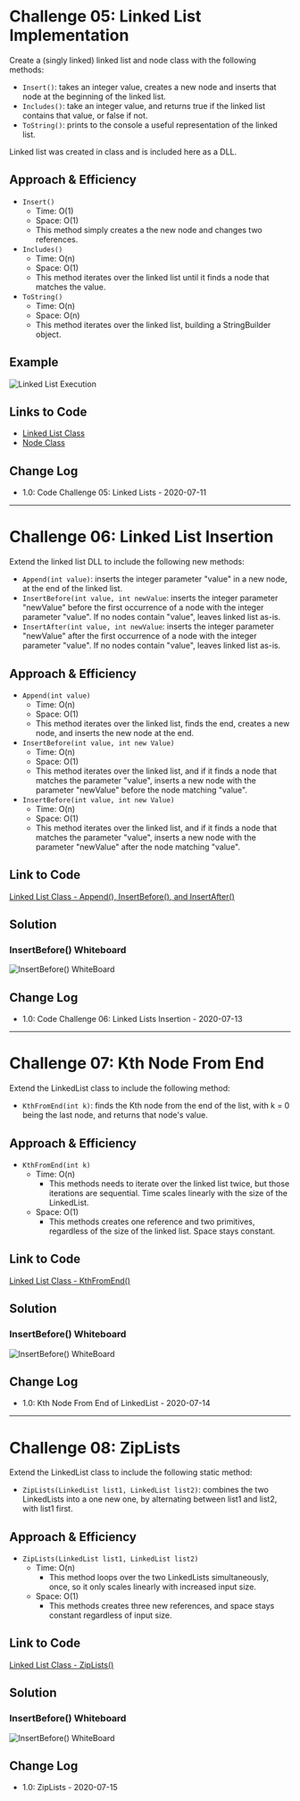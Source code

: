 # Challenge 05: Linked List Implementation

Create a (singly linked) linked list and node class with the following methods:

- `Insert()`: takes an integer value, creates a new node and inserts that node at the beginning of the linked list.
- `Includes()`: take an integer value, and returns true if the linked list contains that value, or false if not.
- `ToString()`: prints to the console a useful representation of the linked list.

Linked list was created in class and is included here as a DLL.

## Approach & Efficiency

- `Insert()`
    - Time: O(1)
    - Space: O(1)
    - This method simply creates a the new node and changes two references.
- `Includes()`
    - Time: O(n)
    - Space: O(1)
    - This method iterates over the linked list until it finds a node that matches the value.
- `ToString()`
    - Time: O(n)
    - Space: O(n)
    - This method iterates over the linked list, building a StringBuilder object.

## Example

![Linked List Execution](../../assets/LinkedList-Example.png)

## Links to Code

- [Linked List Class](Classes/LinkedList.cs)
- [Node Class](Classes/Node.cs)

## Change Log

- 1.0: Code Challenge 05: Linked Lists - 2020-07-11

***

# Challenge 06: Linked List Insertion

Extend the linked list DLL to include the following new methods:

- `Append(int value)`: inserts the integer parameter "value" in a new node, at the end of the linked list.
- `InsertBefore(int value, int newValue`: inserts the integer parameter "newValue" before the first occurrence of a node with the integer parameter "value". If no nodes contain "value", leaves linked list as-is.
- `InsertAfter(int value, int newValue`: inserts the integer parameter "newValue" after the first occurrence of a node with the integer parameter "value". If no nodes contain "value", leaves linked list as-is.

## Approach & Efficiency

- `Append(int value)`
    - Time: O(n)
    - Space: O(1)
    - This method iterates over the linked list, finds the end, creates a new node, and inserts the new node at the end.
- `InsertBefore(int value, int new Value)`
    - Time: O(n)
    - Space: O(1)
    - This method iterates over the linked list, and if it finds a node that matches the parameter "value", inserts a new node with the parameter "newValue" before the node matching "value".
- `InsertBefore(int value, int new Value)`
    - Time: O(n)
    - Space: O(1)
    - This method iterates over the linked list, and if it finds a node that matches the parameter "value", inserts a new node with the parameter "newValue" after the node matching "value".

## Link to Code

[Linked List Class - Append(), InsertBefore(), and InsertAfter()](Classes/LinkedList.cs#L81-L176)

## Solution

### InsertBefore() Whiteboard

![InsertBefore() WhiteBoard](../../assets/CC06-InsertBeforeValue-WB.png)

## Change Log

- 1.0: Code Challenge 06: Linked Lists Insertion - 2020-07-13

***

# Challenge 07: Kth Node From End

Extend the LinkedList class to include the following method:

- `KthFromEnd(int k)`: finds the Kth node from the end of the list, with k = 0 being the last node, and returns that node's value.

## Approach & Efficiency

- `KthFromEnd(int k)`
    - Time: O(n)
        - This methods needs to iterate over the linked list twice, but those iterations are sequential. Time scales linearly with the size of the LinkedList.
    - Space: O(1)
        - This methods creates one reference and two primitives, regardless of the size of the linked list. Space stays constant.

## Link to Code

[Linked List Class - KthFromEnd()](Classes/LinkedList.cs#L178-L216)

## Solution

### InsertBefore() Whiteboard

![InsertBefore() WhiteBoard](../../assets/CC07-KthFromEnd-WB.png)

## Change Log

- 1.0: Kth Node From End of LinkedList - 2020-07-14

***

# Challenge 08: ZipLists

Extend the LinkedList class to include the following static method:

- `ZipLists(LinkedList list1, LinkedList list2)`: combines the two LinkedLists into a one new one, by alternating between list1 and list2, with list1 first.

## Approach & Efficiency

- `ZipLists(LinkedList list1, LinkedList list2)`
    - Time: O(n)
        - This method loops over the two LinkedLists simultaneously, once, so it only scales linearly with increased input size.
    - Space: O(1)
        - This methods creates three new references, and space stays constant regardless of input size.

## Link to Code

[Linked List Class - ZipLists()](Classes/LinkedList.cs#L218-L249)

## Solution

### InsertBefore() Whiteboard

![InsertBefore() WhiteBoard](../../assets/CC08-ZipLists-WB.png)

## Change Log

- 1.0: ZipLists - 2020-07-15